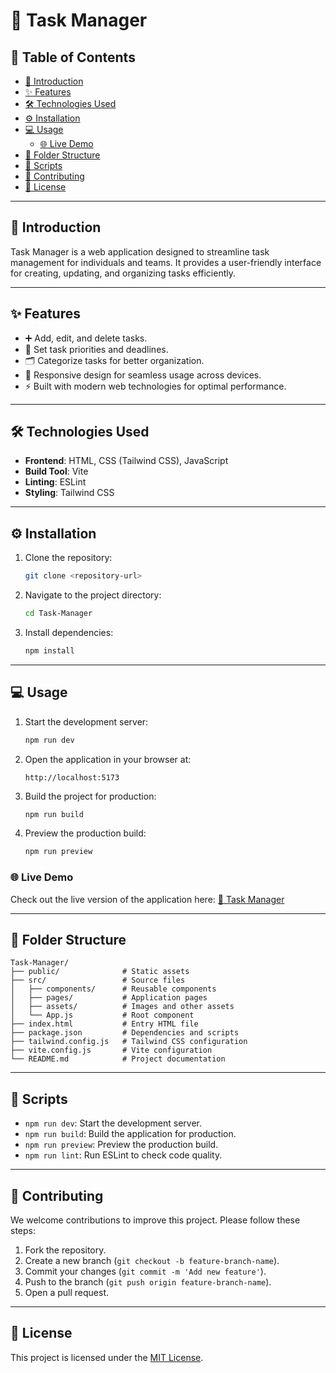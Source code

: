 # 🚀 Task Manager

## 📑 Table of Contents
- [📖 Introduction](#introduction)
- [✨ Features](#features)
- [🛠 Technologies Used](#technologies-used)
- [⚙️ Installation](#installation)
- [💻 Usage](#usage)
  - [🌐 Live Demo](#live-demo)
- [📂 Folder Structure](#folder-structure)
- [📜 Scripts](#scripts)
- [🤝 Contributing](#contributing)
- [📜 License](#license)

---

## 📖 Introduction
Task Manager is a web application designed to streamline task management for individuals and teams. It provides a user-friendly interface for creating, updating, and organizing tasks efficiently.

---

## ✨ Features
- ➕ Add, edit, and delete tasks.
- 📅 Set task priorities and deadlines.
- 🗂 Categorize tasks for better organization.
- 📱 Responsive design for seamless usage across devices.
- ⚡ Built with modern web technologies for optimal performance.

---

## 🛠 Technologies Used
- **Frontend**: HTML, CSS (Tailwind CSS), JavaScript
- **Build Tool**: Vite
- **Linting**: ESLint
- **Styling**: Tailwind CSS

---

## ⚙️ Installation

1. Clone the repository:
   ```bash
   git clone <repository-url>
   ```
2. Navigate to the project directory:
   ```bash
   cd Task-Manager
   ```
3. Install dependencies:
   ```bash
   npm install
   ```

---

## 💻 Usage

1. Start the development server:
   ```bash
   npm run dev
   ```
2. Open the application in your browser at:
   ```
   http://localhost:5173
   ```
3. Build the project for production:
   ```bash
   npm run build
   ```
4. Preview the production build:
   ```bash
   npm run preview
   ```

### 🌐 Live Demo
Check out the live version of the application here: [🌟 Task Manager](https://task-manager-ass01.netlify.app/)

---

## 📂 Folder Structure
```
Task-Manager/
├── public/              # Static assets
├── src/                 # Source files
│   ├── components/      # Reusable components
│   ├── pages/           # Application pages
│   ├── assets/          # Images and other assets
│   └── App.js           # Root component
├── index.html           # Entry HTML file
├── package.json         # Dependencies and scripts
├── tailwind.config.js   # Tailwind CSS configuration
├── vite.config.js       # Vite configuration
└── README.md            # Project documentation
```

---

## 📜 Scripts
- `npm run dev`: Start the development server.
- `npm run build`: Build the application for production.
- `npm run preview`: Preview the production build.
- `npm run lint`: Run ESLint to check code quality.

---

## 🤝 Contributing
We welcome contributions to improve this project. Please follow these steps:
1. Fork the repository.
2. Create a new branch (`git checkout -b feature-branch-name`).
3. Commit your changes (`git commit -m 'Add new feature'`).
4. Push to the branch (`git push origin feature-branch-name`).
5. Open a pull request.

---

## 📜 License
This project is licensed under the [MIT License](LICENSE).

